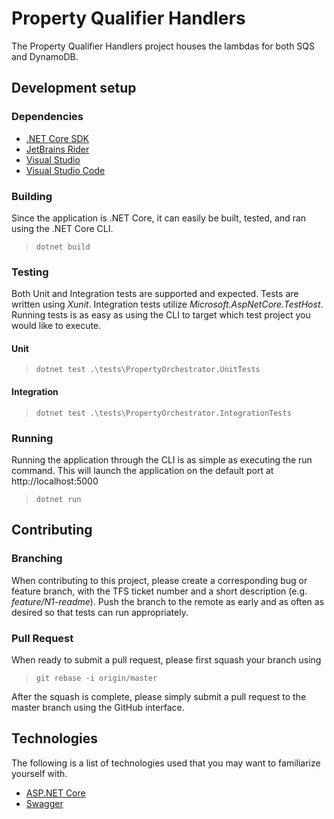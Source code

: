 # Property Qualifier Handlers
The Property Qualifier Handlers project houses the lambdas for both SQS and DynamoDB.

## Development setup

### Dependencies

* [.NET Core SDK](https://www.microsoft.com/net/download)
* [JetBrains Rider](https://www.jetbrains.com/rider/)
* [Visual Studio](https://myaccess.rockfin.com/myaccess/dashboard.jsf)
* [Visual Studio Code](https://code.visualstudio.com/)

### Building
Since the application is .NET Core, it can easily be built, tested, and ran using the .NET Core CLI.
> `dotnet build`

### Testing
Both Unit and Integration tests are supported and expected. Tests are written using *Xunit*. Integration tests utilize *Microsoft.AspNetCore.TestHost*. Running tests is as easy as using the CLI to target which test project you would like to execute.

#### Unit
> `dotnet test .\tests\PropertyOrchestrator.UnitTests`

#### Integration
> `dotnet test .\tests\PropertyOrchestrator.IntegrationTests`

### Running
Running the application through the CLI is as simple as executing the run command. This will launch the application on the default port at http://localhost:5000
> `dotnet run`

## Contributing

### Branching
When contributing to this project, please create a corresponding bug or feature branch, with the TFS ticket number and a short description (e.g. *feature/N1-readme*). Push the branch to the remote as early and as often as desired so that tests can run appropriately.

### Pull Request
When ready to submit a pull request, please first squash your branch using
> `git rebase -i origin/master`

After the squash is complete, please simply submit a pull request to the master branch using the GitHub interface.

## Technologies
The following is a list of technologies used that you may want to familiarize yourself with.

* [ASP.NET Core](https://docs.microsoft.com/en-us/aspnet/core/)
* [Swagger](https://swagger.io/)
